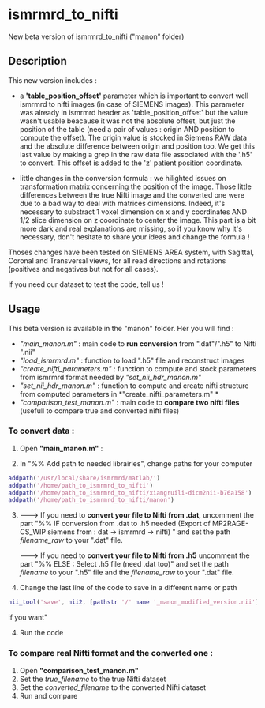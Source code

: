 # ismrmrd_to_nifti

New beta version of ismrmrd_to_nifti ("manon" folder)

## Description 

This new version includes :
- a **'table_position_offset'** parameter which is important to convert well ismrmrd to nifti images (in case of SIEMENS images). This parameter was already in ismrmrd header as 'table_position_offset' but the value wasn't usable beacause it was not the absolute offset, but just the position of the table (need a pair of values : origin AND position to compute the offset). The origin value is stocked in Siemens RAW data and the absolute difference between origin and position too. We get this last value by making a grep in the raw data file associated with the '.h5' to convert. 
This offset is added to the 'z' patient position coordinate.

- little changes in the conversion formula : we hilighted issues on transformation matrix concerning the position of the image. Those little differences between the true Nifti image and the converted one were due to a bad way to deal with matrices dimensions. Indeed, it's necessary to substract 1 voxel dimension on x and y coordinates AND 1/2 slice dimension on z coordinate to center the image. 
This part is a bit more dark and real explanations are missing, so if you know why it's necessary, don't hesitate to share your ideas and change the formula !



Thoses changes have been tested on SIEMENS AREA system, with Sagittal, Coronal and Transversal views, for all read directions and rotations (positives and negatives but not for all cases).

If you need our dataset to test the code, tell us !


## Usage

This beta version is available in the "manon" folder.
Her you will find :

- *"main_manon.m"* : main code to **run conversion** from ".dat"/".h5" to Nifti ".nii"
- *"load_ismrmrd.m"* : function to load ".h5" file and reconstruct images
- *"create_nifti_parameters.m"* : function to compute and stock parameters from ismrmrd format needed by *"set_nii_hdr_manon.m"*
- *"set_nii_hdr_manon.m"* : function to compute and create nifti structure from computed parameters in *"create_nifti_parameters.m" *
- *"comparison_test_manon.m"* : main code to **compare two nifti files** (usefull to compare true and converted nifti files)


### To convert data : 
1) Open **"main_manon.m"** :

1) In "%% Add path to needed librairies", change paths for your computer

```matlab
addpath('/usr/local/share/ismrmrd/matlab/')
addpath('/home/path_to_ismrmrd_to_nifti')
addpath('/home/path_to_ismrmrd_to_nifti/xiangruili-dicm2nii-b76a158')
addpath('/home/path_to_ismrmrd_to_nifti/manon')

```
3)
    ---> If you need to **convert your file to Nifti from .dat**, uncomment the part "%% IF conversion from .dat to .h5 needed (Export of MP2RAGE-CS_WIP siemens from : dat -> ismrmrd -> nifti)
" and set the path *filename_raw* to your ".dat" file.

    ---> If you need to **convert your file to Nifti from .h5** uncomment the part "%% ELSE : Select .h5 file (need .dat too)" and set the path *filename* to your ".h5" file and the *filename_raw* to your ".dat" file.

3) Change the last line of the code to save in a different name or path 
```matlab
nii_tool('save', nii2, [pathstr '/' name '_manon_modified_version.nii'], rst3D);
```
if you want"

4) Run the code

### To compare real Nifti format and the converted one : 
1) Open **"comparison_test_manon.m"**
1) Set the *true_filename* to the true Nifti dataset
2) Set the *converted_filename* to the converted Nifti dataset
3) Run and compare


